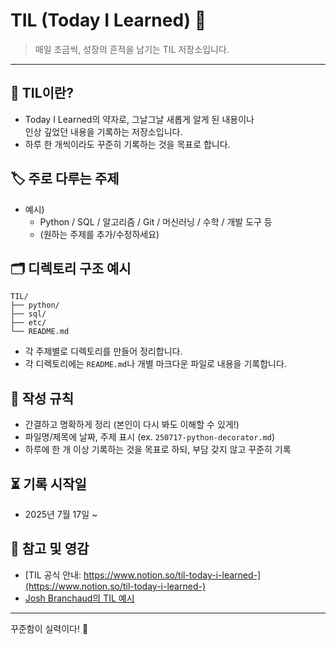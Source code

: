 # TIL (Today I Learned) 🌱

> 매일 조금씩, 성장의 흔적을 남기는 TIL 저장소입니다.

---

## 📖 TIL이란?

- Today I Learned의 약자로, 그날그날 새롭게 알게 된 내용이나  
  인상 깊었던 내용을 기록하는 저장소입니다.
- 하루 한 개씩이라도 꾸준히 기록하는 것을 목표로 합니다.

## 🏷️ 주로 다루는 주제

- 예시)
    - Python / SQL / 알고리즘 / Git / 머신러닝 / 수학 / 개발 도구 등
    - (원하는 주제를 추가/수정하세요)

## 🗂️ 디렉토리 구조 예시
```
TIL/
├── python/
├── sql/
├── etc/
└── README.md
```


- 각 주제별로 디렉토리를 만들어 정리합니다.
- 각 디렉토리에는 `README.md`나 개별 마크다운 파일로 내용을 기록합니다.

## 📝 작성 규칙

- 간결하고 명확하게 정리 (본인이 다시 봐도 이해할 수 있게!)
- 파일명/제목에 날짜, 주제 표시 (ex. `250717-python-decorator.md`)
- 하루에 한 개 이상 기록하는 것을 목표로 하되, 부담 갖지 않고 꾸준히 기록

## ⏳ 기록 시작일

- 2025년 7월 17일 ~

## 📌 참고 및 영감

- [TIL 공식 안내: https://www.notion.so/til-today-i-learned-](https://www.notion.so/til-today-i-learned-)
- [Josh Branchaud의 TIL 예시](https://github.com/jbranchaud/til)

---

꾸준함이 실력이다! 🚀

